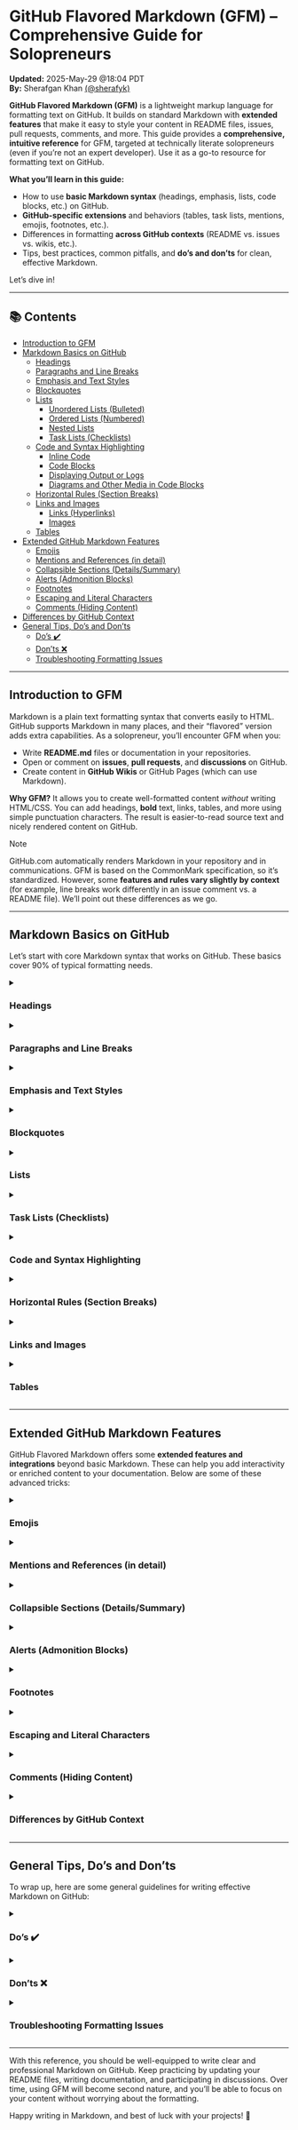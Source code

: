 # GitHub Flavored Markdown (GFM) – Comprehensive Guide for Solopreneurs
**Updated:** 2025-May-29 @18:04 PDT  
**By:** Sherafgan Khan [(@sherafyk)](https://github.com/sherafyk)

**GitHub Flavored Markdown (GFM)** is a lightweight markup language for formatting text on GitHub. It builds on standard Markdown with **extended features** that make it easy to style your content in README files, issues, pull requests, comments, and more. This guide provides a **comprehensive, intuitive reference** for GFM, targeted at technically literate solopreneurs (even if you’re not an expert developer). Use it as a go-to resource for formatting text on GitHub.

**What you’ll learn in this guide:**

* How to use **basic Markdown syntax** (headings, emphasis, lists, code blocks, etc.) on GitHub.
* **GitHub-specific extensions** and behaviors (tables, task lists, mentions, emojis, footnotes, etc.).
* Differences in formatting **across GitHub contexts** (README vs. issues vs. wikis, etc.).
* Tips, best practices, common pitfalls, and **do’s and don’ts** for clean, effective Markdown.

Let’s dive in!

---

## 📚 Contents

* [Introduction to GFM](#introduction-to-gfm)
* [Markdown Basics on GitHub](#markdown-basics-on-github)
  * [Headings](#headings)
  * [Paragraphs and Line Breaks](#paragraphs-and-line-breaks)
  * [Emphasis and Text Styles](#emphasis-and-text-styles)
  * [Blockquotes](#blockquotes)
  * [Lists](#lists)
    * [Unordered Lists (Bulleted)](#unordered-lists-bulleted)
    * [Ordered Lists (Numbered)](#ordered-lists-numbered)
    * [Nested Lists](#nested-lists)
    * [Task Lists (Checklists)](#task-lists-checklists)
  * [Code and Syntax Highlighting](#code-and-syntax-highlighting)
    * [Inline Code](#inline-code)
    * [Code Blocks](#code-blocks)
    * [Displaying Output or Logs](#displaying-output-or-logs)
    * [Diagrams and Other Media in Code Blocks](#diagrams-and-other-media-in-code-blocks)
  * [Horizontal Rules (Section Breaks)](#horizontal-rules-section-breaks)
  * [Links and Images](#links-and-images)
    * [Links (Hyperlinks)](#links-hyperlinks)
    * [Images](#images)
  * [Tables](#tables)
* [Extended GitHub Markdown Features](#extended-github-markdown-features)
  * [Emojis](#emojis)
  * [Mentions and References (in detail)](#mentions-and-references-in-detail)
  * [Collapsible Sections (Details/Summary)](#collapsible-sections-detailssummary)
  * [Alerts (Admonition Blocks)](#alerts-admonition-blocks)
  * [Footnotes](#footnotes)
  * [Escaping and Literal Characters](#escaping-and-literal-characters)
  * [Comments (Hiding Content)](#comments-hiding-content)
* [Differences by GitHub Context](#differences-by-github-context)
* [General Tips, Do’s and Don’ts](#general-tips-dos-and-donts)
  * [Do’s ✔️](#dos-️)
  * [Don’ts ❌](#donts-)
  * [Troubleshooting Formatting Issues](#troubleshooting-formatting-issues)
  
---

## Introduction to GFM

Markdown is a plain text formatting syntax that converts easily to HTML. GitHub supports Markdown in many places, and their “flavored” version adds extra capabilities. As a solopreneur, you’ll encounter GFM when you:

* Write **README.md** files or documentation in your repositories.
* Open or comment on **issues**, **pull requests**, and **discussions** on GitHub.
* Create content in **GitHub Wikis** or GitHub Pages (which can use Markdown).

**Why GFM?** It allows you to create well-formatted content *without* writing HTML/CSS. You can add headings, **bold** text, links, tables, and more using simple punctuation characters. The result is easier-to-read source text and nicely rendered content on GitHub.

> [!NOTE]
> GitHub.com automatically renders Markdown in your repository and in communications. GFM is based on the CommonMark specification, so it’s standardized. However, some **features and rules vary slightly by context** (for example, line breaks work differently in an issue comment vs. a README file). We’ll point out these differences as we go.

---

## Markdown Basics on GitHub

Let’s start with core Markdown syntax that works on GitHub. These basics cover 90% of typical formatting needs.

<details>
 
<summary>
 
### Headings
 
</summary>

Headings help structure your content with different levels (like chapters, sections, sub-sections). In Markdown, you create a heading by prefixing your text with one or more `#` symbols:

* `#` creates a first-level heading (largest)
* `##` for a second-level heading
* ... up to `######` for a sixth-level heading (smallest)

**Example:**

```md
# Project Title
## Introduction
### Features
#### Sub-feature
##### Note
###### Fine Print
```

This would render as a hierarchy of headings. The number of `#` determines the heading’s level and size.

**Best practices:**

* *Include a space after the `#` symbols.* For example, write `# Heading` not `#Heading`. A missing space can prevent the heading from rendering.
* *Don’t skip levels arbitrarily.* It’s technically allowed to jump from `##` to `####`, but for clarity, try to use them in order (like an outline).
* *Avoid using more than one `#` Level-1 heading* in a single page (especially in README files). Typically, the top-level `#` heading is the title, and you use `##` and below for sections.

**Anchors for headings:** GitHub automatically generates **anchor IDs** for each heading in rendered Markdown. This means you can link directly to that section. The anchor is usually the heading text, **lowercased**, with spaces replaced by hyphens and special characters removed. For example, a heading `"## Features & Benefits"` becomes an anchor `#features--benefits` (note the hyphens). We’ll cover linking to these anchors in the **Links** section.

> **Tip:** To find a heading’s anchor on GitHub, hover over the rendered heading and click the link icon that appears. This copies or reveals the URL fragment you can use in links.

</details>

<details>
 
<summary>

### Paragraphs and Line Breaks

</summary>
 
**Paragraphs:** In Markdown, a new paragraph is created by leaving a blank line between lines of text. Simply continue text on the next line (with no blank line) to keep it in the **same paragraph**, or add an empty line to start a **new paragraph**. Paragraph text will wrap automatically in the rendered view.

**Line breaks:** What if you want a new line *without* starting a new paragraph (e.g. for an address or poem)?

* In \**README.md or other *.md files**, GitHub requires an explicit line break. You can achieve this by ending a line with **two or more spaces**, then hitting **Enter**. Alternatively, you can insert an HTML line break tag `<br>` at the end of a line.
* In **issues, pull request descriptions, or discussions**, GitHub will display a line break any time you press **Enter** (you don’t need the two spaces). This “auto line break” feature in comments makes it easier to write lists or steps without fiddling with spaces.

**Example (in a README.md):**

```md
This is line one with two spaces at the end.␣␣  
This will appear on a new line in the same paragraph.
```

The two trailing spaces (`␣␣`) ensure that “This will appear on a new line” starts below the previous text. Without them (or a `<br>` tag), the two lines would join into a single paragraph when rendered.

**Tips and common pitfalls:**

* Many text editors trim trailing whitespace by default. If you’re relying on spaces for a line break, be careful—those spaces might be removed on save. In such cases, using an explicit `<br>` is safer.
* Do not use multiple `<br>` tags for extra blank lines. Instead, add a completely blank line to separate paragraphs (which creates a blank line in output).
* In lists or other contexts, if you need a line break *within* a list item, you can use the same technique (a double space or `<br>` at the end of a line in the list). Ensure the next line is indented properly (see **Lists** below for indentation rules).

</details>

<details>
 
<summary>

### Emphasis and Text Styles

</summary>

You can emphasize text using *italics*, **bold**, or ***both***. GFM also supports other text styles like strikethrough and even subscripts/superscripts via HTML.

* **Italic:** Wrap text in single asterisks `*like this*` or single underscores `_like this_` to italicize. *(Both `*` and `_` work, but be consistent.)*
* **Bold:** Wrap text in double asterisks `**like this**` or double underscores `__like this__` for bold.
* **Bold + Italic:** Triple asterisks `***like this***` (or combinations like `**_text_**`) will bold and italicize the text simultaneously.
* **Strikethrough:** Wrap text in double tildes `~~like this~~` to put a line through it (useful for ~~mistakes~~ updates).
* **Underline:** Markdown doesn’t have a native underline, but GitHub allows certain HTML. You can use the `<ins>` tag: `<ins>underlined text</ins>` will appear <ins>underlined</ins>.
* **Subscript:** Use HTML `<sub>` tags. For example, `H<sub>2</sub>O` renders as H<sub>2</sub>O.
* **Superscript:** Use HTML `<sup>` tags. For example, `X<sup>2</sup>` renders as X<sup>2</sup>.

**Examples:**

```md
_Italic_ and *also italic*  
**Bold** and __bold too__  
***Bold and italic***  
~~Strikethrough~~ text  
This is <ins>underlined</ins> text  
E = mc<sup>2</sup> is the theory of relativity  
Formula for water is H<sub>2</sub>O
```

These will render as: *Italic* and *also italic*, **Bold** and **bold too**, ***Bold and italic***, ~~Strikethrough~~ text, This is <ins>underlined</ins> text, E = mc<sup>2</sup>, and H<sub>2</sub>O respectively.

**Notes and best practices:**

* You can use either `*` or `_` for emphasis, but be mindful: underscores can sometimes be misinterpreted if they touch alphanumeric characters. For example, `this_is_not_italic` will **not** italicize the middle part on GitHub because GFM avoids interpreting underscores as emphasis when inside a word. Using asterisks (`this*is*not*italic`) or adding spaces (`this _is not_ italic`) can avoid confusion.
* **Do not mix too many styles at once.** It can make text harder to read. Use bold for key points or headings, italics for *emphasis* or definitions, and reserve strikethrough for indicating removal or completed tasks.
* If you need **highlighted text** (like a marker pen effect), GFM doesn’t provide a dedicated syntax, but you can emulate it with HTML: `<mark>highlighted text</mark>` may render with a highlight background (if supported). Use sparingly, as this isn’t standard across all Markdown viewers.

</details>

<details>
 
<summary>

### Blockquotes

</summary>

Blockquotes are used to indicate quoted text, epigraphs, or even as simple call-out boxes. On GitHub, a blockquote is created with the `>` symbol at the start of a line:

```md
> This is a quote from a famous person.
> 
> It can stretch multiple lines, and you 
> just keep adding `>` at the start.
```

Rendered, this will appear as an indented block with a vertical gray bar on the left. For example:

> This is a quote from a famous person.
>
> It can stretch multiple lines, and you
> just keep adding `>` at the start.

**Multi-paragraph quotes:** Make sure to include a `>` before every new line or paragraph you want to include in the quote. If you leave a blank line without `>`, the quote will break out of the blockquote.

**Nesting blockquotes:** You can nest quotes (a quote inside a quote) by adding extra `>` levels:

```md
> Outer quote level 1
>> Nested quote level 2
>>> Nested quote level 3
```

Each additional `>` adds another indent level (rendered with multiple gray bars).

**Usage tips:**

* Use blockquotes in issue comments to quote previous text or code. *(Pro tip: In GitHub conversations, you can select text and press `r` to automatically quote it in a reply.)*
* Blockquotes can contain other formatting like **bold** or `code` or even lists. Just put the `>` before each line of the formatted content.
* **Do** put a blank line after a blockquote section unless another blockquote or list immediately follows. This ensures the following text isn’t accidentally included in the quote.
* **Don’t** overuse blockquotes just for indentation or styling. If you want an indented section for design purposes, consider using a `<blockquote>` with a style (if allowed) or a list.

</details>

<details>
 
<summary>

### Lists

</summary>

Lists are a fundamental way to organize information. GFM supports **unordered lists** (bullets), **ordered lists** (numbered), and **task lists** (checklists).

#### Unordered Lists (Bulleted)

Use a dash (`-`), plus (`+`), or asterisk (`*`) followed by a space to create a bullet point. All three symbols work the same; choose one and stick to it for consistency.

```md
- Item one
- Item two
* Item three
+ Item four
```

All the above will render as bullets. (Mixing symbols won’t change the appearance – they’ll all show as bullet points. It’s just a stylistic choice in the source.)

**Example:**

* Item one
* Item two
* Item three
* Item four

*(In the source above, we used `-` for first two and `*` or `+` for others, but they all show as a common list.)*

#### Ordered Lists (Numbered)

Numbered lists are created by starting lines with a number followed by a period and a space. For example:

```md
1. First item
2. Second item
3. Third item
```

Rendered, you’ll see a numbered list:

1. First item
2. Second item
3. Third item

**Important:** You can actually use any numbers and Markdown will automatically order them. For example, you could write `1. First`, `1. Second`, `1. Third` – GitHub will still render them as 1, 2, 3. The *first* number you use typically determines the start count and the rest are ignored for numbering. This means:

* If you want to start a list at a number other than 1 (say 5), you can: start the first item with `5.` and the rendered list will begin at 5. Subsequent items can still be numbered `1.` or sequentially; the output will continue from 5. (This is an advanced use; often not needed unless your list continues numbering from a previous list or you have a specific ordering).
* A common practice is to just use `1.` for all items in your source. This makes maintenance easier (you don’t have to renumber every item if you insert one in the middle), and the output will still be properly numbered **1, 2, 3,…**.

**Example using one for all items:**

```md
1. First step
1. Second step
1. Third step
```

Renders as:

1. First step
2. Second step
3. Third step

*(The source used “1.” each time, but the output is incremented.)*

#### Nested Lists

You can create nested sub-lists by indenting items under other list items. Nested lists are useful for outlines or multi-level tasks.

**How to nest:** Indent the line of the sub-item by **four spaces** (or one tab, which GitHub treats as 4 spaces) *relative to the start of the parent item’s text*. For example:

```md
1. First item
    - First sub-item under first item
        * Sub-sub-item under first sub-item
2. Second item
```

In the above, the dash for the sub-item is indented 4 spaces from the “1.” of the parent. The `*` for the sub-sub-item is indented 8 spaces (4 more) to nest under the sub-item.

**Rendered result:**

1. First item

   * First sub-item under first item

     * Sub-sub-item under first sub-item
2. Second item

**Guidelines for nesting:**

* Ensure there’s a **blank line before the start of a list**, especially if it follows a paragraph or other block. Missing a blank line can cause the list to not render properly or to continue the previous paragraph.
* For each nesting level, indent by at least 4 spaces. You can use more for alignment, but no fewer. GitHub’s web editor and many text editors allow you to highlight lines and press `Tab` to indent or `Shift+Tab` to outdent, which inserts the right amount of spaces.
* If a parent list is numbered with multiple digits (e.g., “100. Item”), you might need to indent sub-items more than 4 spaces. Essentially, the sub-item bullet should align under the first character of the parent item’s text (not under the number). For example, with “100. Item”, there are 5 characters before the text (“100.␣”), so you’d indent sub-items 5 spaces to nest properly.
* You can nest mixed types (an ordered list under a bullet or vice versa). The syntax is flexible as long as indentation is correct.

**Common pitfalls:**

* Using tabs vs spaces inconsistently for indentation can cause rendering issues. Prefer spaces for predictability (most editors insert spaces when you press Tab in Markdown).
* Forgetting a space after the bullet or number. Always put a space after `-`, `*`, `+`, or after the dot in `1.`.
* If your list items aren’t rendering as lists, check for stray characters or formatting. For example, `-item` (no space) won’t form a list; it will just show “-item” in text.

</details>

<details>
 
<summary>

### Task Lists (Checklists)

</summary>

Task lists are a special feature of GFM to create checkboxes. They are extremely useful for tracking to-dos in issues or project boards, and for README checklists.

**Syntax:** Begin a list item with `[ ]` for an unchecked box or `[x]` (lowercase 'x') for a checked box. You must include a space after the closing bracket, and the item must be part of a list (bullet or numbered).

```md
- [ ] Write the introduction
- [x] Proofread the document
```

This renders as:

* [ ] Write the introduction
* [x] Proofread the document

On GitHub, an unchecked box appears empty and a checked box is filled with a checkmark.

**Interactive behavior:** In **issues, pull requests, and discussions**, these checkboxes are clickable. You (and others with access) can tick them off to mark tasks as done. When you click a box, GitHub will update the Markdown behind the scenes by inserting or removing the `x`. This is great for project tracking. For example, if you list tasks in an issue, GitHub will show progress (like “3/5 tasks complete”) in some views. In **README files or other non-interactive markdown**, the checkboxes will render, but clicking them won’t change the file (they are static).

**Tips:**

* Always include a space between the brackets and the task description. `- [ ]Task` (no space) will not render correctly; it must be `- [ ] Task`.
* You can mix task items with regular list items, but be careful with formatting. For example, a bullet list can contain some items that are tasks and others that aren’t.
* Task lists can be nested, too. Indent the `- [ ]` item under another list item to create a sub-task list.
* If your task list isn’t rendering, ensure there’s an empty line before the list and that you have the correct bracket format. A common mistake is forgetting the space after the brackets or not using a hyphen/number to denote the list item.

**Do’s and Don’ts:**

* **Do** use task lists in issue descriptions to break down work. It’s satisfying and clear to check items off as you complete them.
* **Don’t** rely on task lists for sensitive state tracking if the repository is public—anyone with edit rights on the issue could check/uncheck items. It’s mainly for collaborative convenience, not security.

</details>

<details>
 
<summary>
 
### Code and Syntax Highlighting

</summary>

Displaying code or command-line output in Markdown requires special formatting so it’s shown as text, not executed or formatted as prose. GFM provides inline code formatting and multi-line code blocks, with optional syntax highlighting.

#### Inline Code

For short snippets of code or commands within a sentence, wrap them in **single backticks** (`` ` ``). For example:

```md
Please run the `npm install` command before starting the server.
```

This will render as: Please run the `npm install` command before starting the server.

Inline code will appear in a monospaced font with a slightly shaded background, making it stand out from normal text. Use this for filenames, `variableNames`, or short code within paragraphs.

#### Code Blocks

For longer code (multiple lines or blocks of code), use **fenced code blocks**. A fenced code block starts with three backticks on a line by itself and ends with three backticks on a line by itself:

<pre><code>``` 
Your code goes here 
```</code></pre>

*(Note: In this guide we show the backticks fence in a `<pre><code>` block to avoid confusion.)*

Anything between the \`\`\` lines will be rendered verbatim in a code block, preserving whitespace and line breaks, in a monospaced font. Markdown formatting is not processed inside code blocks, so it’s great for examples.

**Example:**

<pre><code>```
function hello(name) {
  console.log("Hello, " + name + "!");
}
hello("GitHub");
```</code></pre>

Rendered, that will show a code block:

```javascript
function hello(name) {
  console.log("Hello, " + name + "!");
}
hello("GitHub");
```

*(In the example above, we also added “\`\`\`javascript” to demonstrate syntax highlighting, which we’ll explain next.)*

**Syntax highlighting:** You can specify a language for the code block by adding the language name right after the opening triple backticks. For example, use <code>`python</code> for Python code, <code>`json</code> for JSON, <code>\`\`\`bash</code> for shell scripts, etc. GitHub’s highlighter will detect the language and colorize the code accordingly. Using the language identifier is optional, but it greatly improves readability for code.

* **Supported languages:** GitHub supports hundreds of languages for highlighting. It uses the open source **Linguist** library, and you can check [GitHub’s languages YAML](https://github.com/github/linguist/blob/master/lib/linguist/languages.yml) for the list of keys (for example, use “js” or “javascript” for JavaScript, “rb” or “ruby” for Ruby, etc.). Common file extensions often work as identifiers.
* If you don’t specify a language, the code block will still render, just without colors. That’s fine for generic text or when you want to avoid any highlighting.
* **Tip:** Use lower-case language names (e.g., `html`, not `HTML`) for compatibility with Jekyll or other processors.

**Preserving special characters:** In code blocks and inline code, you don’t need to escape Markdown symbols (like `*` or `_`). They will be displayed literally. This makes it easy to show Markdown examples or other code without it formatting. If you need to show actual backticks inside a code block, you can use a trick: enclose the code block in a higher number of backticks. For example, to show a triple backtick inside, you can start your fence with four backticks \`\`\`\` and end with four.

**Indented code blocks:** As an alternative to triple backticks, Markdown also allows indenting lines by 4 spaces to create a code block. However, this method is less convenient and can get messy with nested lists. We recommend the fenced \`\`\` style for clarity.

#### Displaying Output or Logs

If you want to show command output or log text, you can use the same code block approach. There’s no separate syntax for “quote code output”; just treat it as a code block (possibly with no specific language).

For example:

<pre><code>``` 
$ git status 
On branch main 
nothing to commit, working tree clean 
```</code></pre>

This will render as a block of console text. Optionally, you might specify `text` or `console` as the language for generic monospaced styling.

#### Diagrams and Other Media in Code Blocks

GitHub now supports embedding certain **diagrams** and rich content by using code block fences with specific “languages”:

* **Mermaid diagrams:** If you label a code block with `mermaid`, GitHub will render the contents as a diagram (flowchart, sequence diagram, etc.) using the [Mermaid](https://mermaid-js.github.io/) library. For example:

  <pre><code>```mermaid
  flowchart TD
      A[Start] --> B{Is it working?};
      B -- Yes --> C[Finish];
      B -- No --> D[Try again];
  ```</code></pre>

  In a Markdown file or issue, the above would display a flowchart diagram rather than raw text. This is incredibly useful for visualizing processes or architectures without leaving Markdown.

* **GeoJSON/TopoJSON maps:** Fencing with `geojson` or `topojson` will render an interactive map if the data is valid geographic data.

* **STL 3D models:** Fencing with `stl` (ASCII STL) will show a 3D model viewer of that object (common for 3D printing models).

For most solopreneurs, **Mermaid diagrams** are a standout feature – you can create flowcharts and diagrams in markdown without any external tool. For other specialized formats, just know that GitHub might render those too.

**Note:** The code block content for diagrams must be properly formatted in the diagram’s syntax. If there’s an error, GitHub will usually just show the code block text or an error message.

**Common pitfalls for code blocks:**

* Forgetting to close the code fence. If you start with `and the code block never ends, the rest of your markdown will likely be broken. Always ensure you have a matching closing`.
* Using tabs or mixing spaces inside a code block is fine (the content will show exactly as is), but remember that leading/trailing spaces are preserved, which could be important for languages like Python or YAML in examples.
* Not allowing a blank line before a code fence can sometimes merge it with previous paragraph in certain cases. It’s generally safe to have a blank line before and after a fenced code block in your markdown source.
* If you see unexpected formatting around a code block, check that you didn’t accidentally indent the `fences or have some stray character. The backticks for fences must start at the beginning of a line (no spaces before`).

</details>

<details>
 
<summary>
 
### Horizontal Rules (Section Breaks)

</summary>

A horizontal rule is a simple line break across the page, useful for separating sections or thematic breaks. In Markdown, you can create one by placing **three or more** hyphens, asterisks, or underscores on a line by themselves:

* `---`
* `***`
* `___`

All three will produce a similar horizontal line. For example, the line you see above “Horizontal Rules” in this guide is generated by three dashes.

**Example:**

```md
First part of section.

---

Next section starts after the horizontal line.
```

This will insert a horizontal line between the two paragraphs.

**Tips:**

* You can use more than three if you like (`----` works too), but at least three are required.
* Make sure the line of dashes or asterisks **does not have other content on it**. If you have `---` within a sentence (like using it as punctuation), it won’t turn into a rule. To be safe, put a blank line before and after the `---` line.
* If you start a line with a dash or asterisk and it isn’t creating a line but a list instead, it might be because there’s text after it or because you used only one or two. Ensure it’s three or more and no other text. Also, if you indent it, it might become a list item’s separator rather than a full-width rule, so put it fully left-aligned.

Horizontal lines are great for readability in longer documents (like release notes or long issue templates) to chunk sections.

</details>

<details>
 
<summary>

### Links and Images

</summary>
 
Links and images in Markdown use a similar syntax, with one key difference: links produce clickable text, while images produce the actual image embedded.

#### Links (Hyperlinks)

There are a few ways to create links:

* **Inline link:** `[link text](URL)`. For example: `[GitHub](https://github.com)` will render as [GitHub](https://github.com).

* **With a title (hover text):** You can add a title after the URL, in quotes. E.g.: `[GitHub](https://github.com "Visit GitHub")`. The title appears as a tooltip on hover.

* **Reference-style links:** This is useful if you have the same URL used multiple times or want to keep your text clean. You write `[link text][label]` in the paragraph, and somewhere else (often bottom of the document) define `[label]: URL "Optional Title"`. For example:

  ```md
  Please visit our [website][home] for more info and our [support page][home] for help.

  [home]: https://example.com "Our homepage"
  ```

  In the text above, both `[website]` and `[support page]` use the same reference `[home]` which is defined once with the URL.

* **Auto-links:** If you just paste a full URL in your text, GitHub will automatically turn it into a clickable link. For example, typing `https://www.github.com` in an issue or README will appear as [https://www.github.com](https://www.github.com) (it may even show as just “github.com” clickable text). You can also put URLs or email addresses in angle brackets like `<https://www.github.com>` or `<user@example.com>`; this ensures they’re recognized as links in most Markdown processors.

**Examples:**

```md
Check out [GitHub Docs](https://docs.github.com "GitHub Documentation").  
Our website is https://example.com for more info.  
Contact us at <support@example.com>.
```

* The first line renders as: Check out [GitHub Docs](https://docs.github.com "GitHub Documentation"). (hovering shows the title).
* The second line: “Our website is [https://example.com](https://example.com) for more info.” where the URL is clickable.
* The third: “Contact us at [support@example.com](mailto:support@example.com).” with the email linked to open a mail client.

**Relative links (in repositories):** If you want to link to another file in your repo, you can use a relative path instead of a full URL. For instance, to link to a file in a docs folder: `[See the guidelines](docs/CONTRIBUTING.md)`. GitHub will convert that into a proper link to the file in your repository. If that file exists, it will route correctly in the web UI. Relative links are great because they automatically work across branches (GitHub adjusts the link to stay on the same branch the viewer is on). Use `../` to go up directories, etc. If you start a link with `/`, it is relative to the repository root.

*Make sure the spelling and path are correct; otherwise, you’ll get a broken link.*  Also, keep the link text on one line – a line break inside the `[text](url)` can break the link.

**Section links (anchors within the page):** As mentioned in **Headings**, each heading has an ID. You can link to a section on the *same page* by using a hash (`#`) and the heading’s ID. For example, to link to a section titled “Features and Benefits”, use something like `[Features](#features-and-benefits)`. This will scroll (or jump) to that heading in the rendered page.

If you want to link to a section in another page, combine the relative or full path with the anchor: `[To Do](docs/PLAN.md#next-steps)` would go to the “Next Steps” section in the PLAN.md file.

**How are heading IDs generated?** GitHub’s rules for transforming a heading into an ID (fragment) are:

* Letters are **lowercased**.
* Spaces and punctuation are mostly **removed or replaced with hyphens** (`-`). (Only alphanumeric characters and hyphens remain in the anchor.)
* If there are multiple headings with the same text, GitHub will add “-1”, “-2”, etc. to make the anchors unique.
* Formatting inside headings is ignored when generating the anchor. E.g., a heading "# **Hello** World!" has anchor `#hello-world`.

Always test your anchor links. On GitHub’s rendered view, clicking an in-page link should jump you to the target. If it doesn’t, you may have mis-typed the anchor. You can copy exact anchor names by hovering over actual headings as mentioned earlier.

**Mentions and issue/PR references (special links):** In **issue or comment contexts**, GitHub will automatically link certain patterns:

* `@username` will link to that GitHub user’s profile (and usually notify them, if applicable).
* `#123` will link to issue or pull request number 123 in the **same repository**.
* `Username/Repo#123` will link to an issue/PR in another repository.
* `GH-123` is an alternative for `#123` (mostly historical, but it works the same).
* Commit hashes (e.g., `a1b2c3d` or the full 40-char SHA) will link to that commit and show a shortened SHA.
* These are called *autolinked references*. They only work in **repositories’ conversations and descriptions** (issues, PRs, commit messages, etc.). In Markdown files (like a README), **@ mentions and issue # references do not auto-link**. This is by design, since READMEs are more static content. So, in a README, if you want to mention a user or issue, you should manually link it (e.g., `[**@octocat**](https://github.com/octocat)` for a user, or use the full issue URL).

**Label and milestone links:** As an aside, linking to certain GitHub URLs can produce special outputs. For instance, if you include a link to a label (e.g., the URL ends in `/labels/bug`), GitHub might render it as a styled label chip. This only works for links to the same repository’s label. It’s a neat trick but not widely used in documentation.

#### Images

Images in Markdown use a syntax similar to links, but with an exclamation mark `!` at the start:

```md
![alt text](image-url.png "Optional title")
```

* **Alt text** (between the `[]`): This should be a description of the image for accessibility (screen readers) or if the image fails to load.
* **Image URL or path** (in `()`): This can be an absolute URL (starting with http/https) or a relative path to an image in your repository.
* **Title** (optional, in quotes): A tooltip text when you hover over the image.

**Example:**

```md
![Our team logo](assets/logo.png "Company Logo")
```

If `assets/logo.png` is in your repo, this will embed the image in the rendered page with “Company Logo” as a hover text.

On GitHub, images will be displayed at their native size or constrained by CSS to fit the layout. Some notes:

* **Relative paths:** Like with links, using relative paths for images is very handy. `![Screenshot](screens/example.png)` will load the image from your repository. If viewers switch branch, GitHub will automatically look for that image in the same branch. If the image is in a private repo, it will only display for users with access.
* **Uploading images:** In issues and comments, you can paste images from your clipboard or drag-and-drop. GitHub will upload it and insert a link like `![](https://user-images.githubusercontent.com/...)`. This is a convenience feature; behind the scenes it uses an image hosting service for GitHub. You can use those links in your Markdown files as well, but keep in mind they are static copies. If you update an image in your repo, you’d need to update the link. So for project docs, prefer adding the image file to the repo and using a relative path.
* **Supported formats:** GitHub supports common image formats: PNG, JPEG, GIF, and SVG. GIFs will play if animated. SVGs are supported (and will be sanitized for security). **Warning:** If you use an external SVG, GitHub may proxy it or sanitize it heavily for security. Usually adding SVGs to the repo and linking them works.
* **Resizing images:** Standard Markdown has no syntax for resizing images (like setting width). GitHub will display the image as-is (or scaled via CSS if it’s too wide for the content area). If you need to control the display size, you must use HTML. For example: `<img src="assets/logo.png" alt="Logo" width="200" />` will display the image at 200px width. This HTML is allowed in GFM.
* **Centering images:** By default, images (like other content) are left-aligned. If you want to center an image, you can use an HTML approach. A simple way is wrapping the image in a `<div align="center">` ... `</div>` or using a `<p align="center">` around it. E.g.:

  ```html
  <p align="center">
    <img src="assets/logo.png" alt="Logo" width="200" />
  </p>
  ```

  GitHub will honor the `align="center"` attribute on a paragraph or div, even though it’s technically deprecated HTML. This is a common trick for READMEs. Alternatively, you could use CSS in a GitHub Pages site, but for content on GitHub.com, the align attribute works since full CSS injection is not allowed.
* **Image links:** If you want an image to be clickable (hyperlinked), you can combine link and image syntax. Simply put the image markdown inside a link: `[![alt](image.png)](https://destination.url)`. This makes the image itself a link.

**Common pitfalls with images:**

* Ensure the path or URL is correct. If the image doesn’t show up, try opening the link in a browser to verify it.
* If your image is very large, consider resizing it or using a lower resolution for the README to improve load times. You can link to the high-res version separately if needed.
* For diagrams or flowcharts, consider using Mermaid (as above) instead of embedding a static image. It keeps your content all in Markdown and text.
* Remember alt text! It’s not just for accessibility (though that’s very important); the alt text will show if the image can’t load, giving context.

</details>

<details>
 
<summary>

### Tables

</summary>

Tables allow you to present data in rows and columns. GitHub Flavored Markdown supports table syntax, which is an extension to basic Markdown.

**Basic table syntax:** Use pipes `|` to separate columns, and use a line of dashes `---` to separate the header row from the body.

```md
| Item       | Price  | In stock |
| ---------- | ------ | -------- |
| Coffee     | $2.50  | Yes      |
| Tea        | $1.75  | No       |
| Pastries   | $5.00  | 3 left   |
```

This will render a table:

| Item     | Price  | In stock |
| -------- | ------ | -------- |
| Coffee   | \$2.50 | Yes      |
| Tea      | \$1.75 | No       |
| Pastries | \$5.00 | 3 left   |

Let’s break down the syntax:

* The first row (before the separator) is the **header row**. It’s typically bold in the output.
* The separator line must have at least three `-` dashes for each column, and the columns are separated by pipes. It’s okay to have more dashes than the column text width.
* The subsequent rows are the table **body**.

**Alignment:** By default, text in table columns is left-aligned. You can control alignment by adding colons `:` in the separator line:

* `:---` means left-align (colon on the left).
* `---:` means right-align (colon on the right).
* `:---:` means center-align (colon on both sides).

Example with alignment:

```md
| Item       | Price   | In stock |
| :--------- | ------: | :------: |
| Coffee     | $2.50   | Yes      |
| Tea        | $1.75   | No       |
| Pastries   | $5.00   | 3 left   |
```

This makes the “Item” column left, “Price” column right (notice the prices line up on the right), and “In stock” centered:

| Item     |  Price | In stock |
| :------- | -----: | :------: |
| Coffee   | \$2.50 |    Yes   |
| Tea      | \$1.75 |    No    |
| Pastries | \$5.00 |  3 left  |

**Tips for tables:**

* It’s a good practice to put a pipe at the beginning and end of each line for clarity, but GFM does not require the leading or trailing `|`. We used them in the examples for neatness.
* All rows must have the same number of `|` columns (including the header and separator). You can leave cells blank, but the pipes have to line up.
* You can use backticks to put code or inline monospaced text in a table cell.
* Tables **do not** support formatting like line breaks within a cell (at least not with pure Markdown). If you need a multiline cell or fancy formatting inside a table, you might have to use raw HTML for the table, or get creative (like using `<br>` inside the cell).
* You can format text in tables (e.g., **bold** or *italic* or links) and it will render, as long as the formatting characters are inside the cell content.
* Be careful with the `|` character itself inside a table cell – it will be interpreted as a column separator. To put a literal pipe in a cell, you can escape it as `\|`.

**Common pitfalls:**

* If a table isn’t rendering and you just see a jumbled mess, check that you have an empty line before the table (tables need to start on a new line, not immediately after text).
* Also ensure that the separator line of dashes has the correct number of columns matching the header. Missing or extra `|` is the usual suspect.
* If text is very long in a column, the table will scroll horizontally on GitHub’s view (tables don’t automatically word-wrap). For very wide content, consider splitting into multiple lines manually with `<br>` or redesigning the table structure.

Despite these limitations, tables are extremely useful for structured information like comparison charts, pricing tables, etc., right inside your README or issue.

</details>



---

## Extended GitHub Markdown Features

GitHub Flavored Markdown offers some **extended features and integrations** beyond basic Markdown. These can help you add interactivity or enriched content to your documentation. Below are some of these advanced tricks:

<details>
 
<summary>

### Emojis

</summary>
 
GitHub supports a vast array of emojis via shortcodes. You might have seen people writing things like `:smile:` or `:rocket:` in issues – those get converted to actual emoji characters or images.

For example:

* `:tada:` becomes 🎉
* `:bug:` becomes 🐛
* `:thumbsup:` becomes 👍 (there’s also a shorthand `:+1:` for 👍 and `:-1:` for 👎).

**Usage:** Just type a colon `:`, then the emoji name, then another colon. As you type on GitHub (in an issue or comment), an autocompletion menu might pop up with suggestions. In a Markdown file (like README), you won’t get autocompletion, but you can refer to an emoji cheat sheet.

GitHub’s own emoji list is extensive (it includes common smileys, objects, flags, and even specific ones like `:octocat:` for the GitHub logo). You can find a list here: [https://github.com/ikatyang/emoji-cheat-sheet](https://github.com/ikatyang/emoji-cheat-sheet) (or many cheat sheets online).

**Examples:**

```md
Great job on this project :smile:! Let's celebrate :tada:.
Need help? Ask for it, don't be shy :raising_hand:.
```

Renders as:
Great job on this project \:smile:! Let’s celebrate \:tada:.
Need help? Ask for it, don’t be shy \:raising\_hand:.

*(The emojis should appear inline if viewed on GitHub – in this text you see the codes literally because we’re in a code block or not rendering here.)*

You can also just use actual Unicode emoji characters (e.g., copy-paste from an emoji picker). Those will display fine too. The advantage of colon shortcodes is that they’re easier to remember/type and are consistent across platforms.

**Notes:**

* Emoji shortcodes are case-insensitive (`:Smile:` works same as `:smile:`).
* Not every single Unicode emoji has a shortcode, but most common ones do.
* If you accidentally type something like `:smile` (missing the ending colon) or a code that doesn’t exist, it will just remain as text. Double-check your spelling if an emoji isn’t showing.
* Emoji in headings: You can include emoji in heading text too (via shortcode or character), and it will show in the rendered heading. For example, `## Welcome :wave:` would put a wave emoji in the heading.

</details>

<details>
 
<summary>
 
### Mentions and References (in detail)

</summary>

We touched on this under links, but here’s a bit more context for **GitHub-specific mentions and references**:

* **@ Mentions:** In issues, PRs, commits, or discussions, typing `@` and a username will notify that user (if they have access or the conversation is public) and create a link to their profile. This is great for drawing someone’s attention. Remember, it doesn’t work in README or static markdown files – there, it will just show as text. So use it in interactive contexts.
* **Issue/PR References:** Typing `#` followed by an issue or PR number will auto-link to that issue/PR within the same repo. If it’s in another repo, use the complete form `owner/repo#number`. These references will also create a “backlink” in the referenced issue showing that it was mentioned (unless you put it in a code block or otherwise escape it). If you want to mention an issue without creating a backlink, a trick is to put a space after the `#` or wrap it in backticks.
* **Commit References:** If you include a commit’s hash (at least 7 characters, the standard short SHA) in a comment or PR description, it will become a link to that commit. It will display as the short SHA. For example, saying “fixed in a1b2c3d” will show as “fixed in a1b2c3d” (blue link). Like issues, cross-repo commit links can be done by full repo name like `owner/repo@SHA` (or `owner/repo@branch` for a branch link).
* **References in commit messages:** If you write “Fixes #123” in a commit message and push it, GitHub will link that and even close issue #123 when the commit lands on the default branch (this is a special integration, beyond just formatting).

These shortcuts save time and keep discussions interconnected. They are part of GFM’s “autolinked references” but be mindful of context (works only in places where GitHub knows the repository context, not in general markdown files).

</details>

<details>
 
<summary>

### Collapsible Sections (Details/Summary)

</summary>

Sometimes your document might have large sections that are optional or details that not everyone needs to see by default. GitHub allows the use of the HTML `<details>` and `<summary>` elements to create a collapsible section (like a dropdown or accordion effect).

**Example:**

```md
<details>
<summary>Click here for more details</summary>

Here is the detailed content that is hidden by default. 
It can contain **Markdown** formatting, code, or even other blocks.

- Point A
- Point B

</details>
```

Rendered on GitHub, this will show a small disclosure triangle and the “Click here for more details” text. When clicked, it expands to reveal the content inside the `<details>`.

**Important notes for using details/summary:**

* The `<summary>` tag’s text is what is always visible (the clickable label). Put a short, informative title there.
* All content that should be collapsible goes after the `</summary>` and before `</details>`. You can include multiple paragraphs, lists, code blocks, etc., inside.
* Make sure to close the `</details>` tag properly. If you forget the closing tag, you might break the rest of your Markdown layout.
* You can nest a `<details>` inside another, but be cautious — too many nested collapsibles can be confusing.
* This feature is natively supported in most browsers, and GitHub does allow it. It’s great for things like “See example code” or “View output” without cluttering the main view.

This is technically HTML, but it’s a very useful extension that many people use in GitHub README files to keep them concise.

</details>

<details>
 
<summary>

### Alerts (Admonition Blocks)

</summary>
 
GitHub has a special markdown extension for “alerts” or “admonitions” – colored callout boxes for highlighting information like notes, tips, warnings, etc. This is similar to what you might have seen in docs or static site generators.

The syntax uses a blockquote that starts with a specific marker:

```md
> [!NOTE]
> **Note:** Here is some additional information for readers.
```

The above produces a specially styled note box. GitHub supports these types (the marker in brackets sets the type):

* `> [!NOTE]` – Renders a **Note** box (often blue or gray info icon).
* `> [!TIP]` – Renders a **Tip** box (green lightbulb icon perhaps).
* `> [!IMPORTANT]` – Renders an **Important** box (yellow or blue star/icon).
* `> [!WARNING]` – Renders a **Warning** box (orange warning icon).
* `> [!CAUTION]` – Renders a **Caution** box (red stop or warning icon).

Immediately after this marker line, on the next line you continue the quote with your content for the alert. Typically you’ll make the first line of content a **bold title** like "**Note:**" or "**Tip:**" (or you can rely on the icon and styling). Subsequent lines that are part of the alert should all start with `> ` as well, until you end the block.

**Example of a full alert block:**

```md
> [!WARNING]
> **Warning:** Ensure you backup your data before proceeding. 
> This action is irreversible.
```

Rendered on GitHub, it will appear as a distinct colored box with an icon and the content. See below:

> [!NOTE]
> This is a note.

> [!TIP]
> This is a tip.

> [!IMPORTANT]
> This is important information.

> [!WARNING]
> This is a warning.

> [!CAUTION]
> This is a caution.

Each alert type has a different icon and color to convey its purpose.

**Guidelines for alerts:**

* Use them sparingly to emphasize *critical* information. Overusing colored callouts can overwhelm or reduce their impact. The GitHub Docs team recommends no more than one or two alerts per article.
* Don’t stack alerts back-to-back (one immediately after another) – it can look bad and might merge strangely. Always have normal content between them.
* You cannot nest alerts (and you shouldn’t try to put one inside a blockquote or list). They need to stand on their own.
* These alerts are relatively new in GFM. If you export your Markdown to another system, those systems might not recognize this syntax, as it’s not part of core Markdown. In such cases, the `[!NOTE]` text might just appear as plain text.
* Ensure the marker like `[!NOTE]` is at the start of a line, following a `> `. If you indent an alert or put it inside a list, it might not render as an alert box.

Using alert boxes can make your README or documentation friendlier by drawing attention to important tips, but use them thoughtfully.

</details>

<details>
 
<summary>
 
### Footnotes

</summary>
 
Footnotes allow you to add references or asides without cluttering the main text. They appear as superscript numbers in the text, which link to the full note at the bottom of the page. GFM now supports footnotes in all Markdown files (except in GitHub Wikis).

**Syntax:**

1. Choose an identifier for your footnote (usually a number or word) and insert it in the text in square brackets with a leading `^`. For example: `[^1]` or `[^note]` in your paragraph.
2. Add the footnote’s full text elsewhere in the document (commonly at the bottom) by starting a line with the same identifier in square brackets, a colon, and a space. Like: `[^1]: This is the footnote text.`

**Example:**

```md
Markdown is a lightweight markup language[^1] that you can use to format text.

[^1]: It was created by John Gruber and Aaron Swartz in 2004.
```

In the text, `[^1]` will appear as a little superscript “1”. Clicking it (on GitHub’s rendered view) jumps to the footnote at the bottom, which is numbered and shown as “1. It was created by John Gruber...”. There will also be a little backlink arrow from the footnote back to where it was referenced.

**Multiple footnotes:** You can have as many as you need. Use different labels (numbers or words) for each. If you reuse the same footnote reference label in multiple places, each reference will point to the same footnote definition.

**Multi-line footnotes:** If a footnote is long, you can write it on multiple lines. To continue a footnote definition onto another line, indent the subsequent lines by 4 spaces (or 2 spaces, as GitHub’s example shows):

```md
[^2]: This is a footnote that has  
    multiple lines. Note that we’ve indented
    the second line.
```

The rendered footnote will combine those lines into one continuous note. (The two spaces at the end of the first line above ensure a line break in the note; footnotes themselves need a similar handling for line breaks.)

**Best practices:**

* Place your footnote definitions at the end of the document or section. While the syntax allows you to put them anywhere, keeping them at the bottom (or all together) is conventional and easier to manage.
* Footnotes are for additional info or citations. If it’s critical info, consider putting it in the main text or an alert instead – not everyone will click footnotes.
* Remember, **footnotes are not supported in GitHub Wikis**. They will just appear as literal `[^1]` text there. In regular repo Markdown and issues, they work fine.
* Don’t use overly long footnotes or too many; they can clutter the bottom of your README. If you have a lot of references (like academic style), you might be writing something that’s better served by a documentation site or wiki.

</details>

<details>
 
<summary>
 
### Escaping and Literal Characters

</summary>

Sometimes you want to write Markdown syntax characters literally, without them turning into formatting. For instance, you might want to show an asterisk `*` or a backtick `` ` `` in your content.

**Escape with backslash:** In GFM (and most Markdown), you can put a backslash `\` before a formatting character to **escape** it. This tells the renderer to treat it as plain text.

Characters you might need to escape include:

```
\  `  *  _  { }  [ ]  ( )  #  +  -  .  !  |  >  ~  (and maybe others in certain contexts)
```

For example:

* To show a literal asterisk, write `\*`.
* To show backticks, you might do `` \` `` or wrap them in a code span.
* If you want to write something like “**Not Bold**” with the asterisks visible, you’d write `\*\*Not Bold\*\*` which renders as **Not Bold** (with stars).

**Example escapes:**

```md
Let\'s rename \*our-new-project\* to \*our-old-project\*.
```

This renders as: Let’s rename *our-new-project* to *our-old-project*. (Without the backslashes, that text would try to italicize “our-new-project”.)

**Where escaping doesn’t work:** One quirk – GitHub **issue titles** and **PR titles** do not process Markdown, so you can’t format them anyway. Thus, you don’t need to escape characters there for Markdown’s sake (they won’t render as formatting regardless). But in normal Markdown content, use `\` to escape as needed.

If you find that some text is unexpectedly bold or a link, check for unintentional Markdown triggers:

* URLs with underscores can accidentally italicize part of them if not careful. Wrapping the URL in `< >` or placing it in a code span avoids that.
* Starting a line with `-` or `1.` can trigger lists. If you want a literal “1. Something” at start of line, you might prefix it with a hidden character or escape the dot. Alternatively, put a backslash: `1\. Something` to prevent list formatting.
* The `<details>` and other HTML tags we introduced should be treated as raw HTML. If you want to show an example of `<details>` in your document, you may need to escape the `<` as `&lt;` in that context, or wrap the snippet in a code block.

In general, if something is getting formatted and you don’t want it to, try escaping or using a code span to isolate it.
</details>

<details>
 
<summary>

### Comments (Hiding Content)

</summary>
 
You can include comments in your Markdown that will **not** appear in the rendered output. This is handy for leaving notes to yourself or collaborators within the raw text.

GitHub respects HTML comments: anything between `<!--` and `-->` will be hidden.

**Example:**

```md
<!-- This section needs review. -->
The quick brown fox jumps over the lazy dog.
```

When rendered, only “The quick brown fox jumps over the lazy dog.” will appear. The comment is completely removed.

Use cases:

* Adding a “TODO” note in a README draft that you don't want visible.
* Storing some reference info or alternative text that might be used later.
* Commenting out a section you want to temporarily disable from rendering (though for large blocks, it might be easier to just remove it or use a separate draft).

Just be careful: **comments are still visible in the raw Markdown** (e.g., if someone views the source on GitHub or edits the file). They are not secure or hidden from someone determined – it’s just hidden in the normal reading view.

</details>

<details>
 
<summary>

### Differences by GitHub Context

</summary>
 
By now, we’ve highlighted a few differences in how Markdown behaves depending on where it’s used. Here’s a quick summary:

* **Repository Markdown files (.md):** Like README, CONTRIBUTING, etc. They support all the GFM features (tables, task lists, footnotes, etc.). However, they require the strict syntax for line breaks (two spaces or `<br>`). Also, things like @mentions and issue references will not auto-link in these files, because the file is rendered in a standalone context (not part of a specific issue thread). Relative links in these files are context-aware (branch-specific).
* **Issues, PR descriptions, and comments:** These also support most GFM features (tables, lists, headings, etc.). They automatically convert single line breaks to `<br>` for convenience, so you can write like you would an email. They also allow @mentions, issue references (#), and other autolinks, which is great for cross-referencing. One thing: the **title** of issues/PRs does not process Markdown beyond linking issue numbers or references. So you can’t have a bold text or list in an issue title.
* **GitHub Wikis:** Wikis use GFM as well, but historically they had some differences. Notably, as per GitHub docs, footnotes are **not supported** in wikis, and possibly some newer extensions like alerts may not work in wikis if the wiki system hasn’t been updated. Wikis also allow some additional syntax like \[\[WikiLink]] for linking pages. If you use a wiki, check its specific help. But basic formatting is the same.
* **GitHub Pages (Jekyll):** If you turn your Markdown into a GitHub Pages site, it’s processed by Jekyll (by default) which might use a slightly different Markdown engine (often Kramdown or the like). GitHub Pages by default *enables* GFM features nowadays, but certain things like the alert boxes `[!NOTE]` might not show up on a Jekyll site unless you use a plugin or a different engine that supports it. So, if you plan to reuse your GitHub Markdown content on a static site generator, double-check compatibility or enable the needed extensions.
* **GitHub Actions logs:** If you output Markdown in an Actions log (for example, from a script), note that the logs are in plain text and do **not** render Markdown formatting. So if your CI script echoes `## Heading` or `**bold**`, the log will just show the raw characters. (GitHub Actions has its own annotation syntax for things like highlighting lines or creating foldable sections, which is separate from Markdown.) Keep this in mind if you’re trying to prettify logs.
* **Email notifications:** People watching a repo get emails for issue comments, etc. Those emails do their best to render the Markdown, but some things (like task list interactivity or details collapsibles) might not translate perfectly in email format. It’s a minor point, but worth knowing that the primary consumption of your content is on the web interface; alternate channels might show a slightly flattened view.


</details>

---

## General Tips, Do’s and Don’ts

To wrap up, here are some general guidelines for writing effective Markdown on GitHub:

<details>
 
<summary>
 
### Do’s ✔️

</summary>

* **Do structure your documents with headings and lists.** This makes them easy to navigate. Use a Table of Contents if the document is very long (you can manually create one by listing links to the sections).
* **Do use consistent formatting.** For example, if you choose `-` for bullets, use it throughout a document. If you use sentence case for headings, keep that style.
* **Do include alt text for images** and useful link text for hyperlinks. This improves accessibility and user experience (avoid link text like “click here”; instead, describe what it is).
* **Do test your Markdown.** GitHub has a Preview tab when editing files and comments – use it! This helps catch issues like a list not rendering or a table being misaligned. For README files, you can even use online Markdown previewers or editors to ensure it looks as intended.
* **Do keep lines reasonably short in the source.** This is optional, but many people keep markdown text wrapped at \~80-120 characters per line for easier diffs and editing. (This doesn’t affect output since line breaks without two spaces are treated as a single paragraph.)
* **Do comment your Markdown (with `<!-- ... -->`)** if needed to clarify complex sections in the source for other maintainers (or your future self).
* **Do leverage GFM features** like tables and task lists to make information clearer. A simple table can often convey data better than a hard-to-read list.
* **Do use HTML as a fallback** when Markdown can’t achieve what you need, but...
* **Do keep it simple.** The beauty of Markdown is its simplicity. Often, a plain list or paragraph is better than a heavily formatted concoction.

</details>

<details>
 
<summary>

### Don’ts ❌

</summary>

* **Don’t overuse emphasis.** If everything is **bold** or *italic*, nothing stands out. Use them sparingly for keywords or important points.
* **Don’t use HTML/CSS for big styling changes.** GitHub strips most styling for security and consistency. For example, you cannot add custom CSS classes or `<style>` tags. And if you attempt things like `<font color="red">`, it won’t work. Stick to the allowed HTML elements (we covered many: <ins>, <sub>, etc.) and accept that GitHub’s style is fixed.
* **Don’t include confidential info** in comments or hidden sections, thinking they won’t show. Remember that all content in a repo (even if not rendered) is accessible in the source.
* **Don’t nest block elements in ways that Markdown doesn’t allow.** For example, you generally can’t put a table directly inside a list without some trickery, or a heading inside a blockquote might need an empty line. If something looks broken, try a different structuring (maybe break it into separate sections).
* **Don’t forget about mobile users.** GitHub content is responsive, but very wide tables or images might overflow on mobile. Consider adding line breaks or using smaller images if a lot of your audience might view on phones.
* **Don’t rely on line breaks for spacing.** In HTML/Markdown, a single blank line = new paragraph, multiple blank lines collapse to one. If you need more spacing for aesthetic reasons, that’s a CSS matter (which you can’t control on GitHub). So, don’t add 5 blank lines thinking it will give a big gap – it won’t (you’ll just get one blank line).
* **Don’t use heading tags out of order just to change text size.** Some might be tempted to use a lower-level heading because it’s smaller text. Instead, use the proper level for the document structure. All headings can be styled with bold/italic if needed, or just accept the size hierarchy.
* **Don’t put too much in one line** (in source) if it’s a complex table or list. It’s easier to edit if you break after pipes or list items, etc. (Though it doesn’t affect render, it affects maintenance.)

</details>

<details>
 
<summary>

### Troubleshooting Formatting Issues

</summary>

Even experienced Markdown users hit snags. Here are some common problems and how to fix them:

* **“My list isn’t showing as a list!”** – Ensure you have a blank line before the list starts. Make sure each list item starts with a valid bullet (`-`, `*`, `+`) or number+dot, followed by a space. Check that you’re not inside a code block or blockquote unintentionally.
* **“My heading text is showing `#` signs instead of a heading.”** – You likely forgot the space after the `#`. For example, `##Heading` won’t work, it needs to be `## Heading`. Alternatively, if you meant to show a literal `#`, escape it with a backslash.
* **“Line breaks aren’t working in my README.”** – Remember, in files (like README), you need two spaces at end of line or `<br>`. If you’re sure you did that, maybe your editor trimmed them. Try `<br>` as a safer option. Or verify in GitHub’s preview – sometimes the issue is that the line actually doesn’t have two spaces.
* **“The table looks wrong / columns don’t align.”** – Count the pipes! Check each row has the same number. Also, a common mistake is forgetting the separator line of dashes or writing it incorrectly. Every column needs some dashes. Also, make sure the content of cells doesn’t accidentally include a `|`. If it does, escape that `|` with a backslash.
* **“My code block isn’t rendering, I see \`\`\` in text.”** – That means your fence is not being recognized. Check for matching backticks (opening and closing). Also ensure you didn’t indent the backticks; fences must start at the margin (or at least, if inside a list, they should be indented properly under a list item).
* **“Footnotes aren’t appearing / just showing as \[^1].”** – This could happen if you’re on a platform that doesn’t support them (like Wiki). Or if you forgot to add the definition `[^1]: ...` somewhere. Also, each footnote reference `[^1]` needs a corresponding definition; otherwise it won’t know what to render.
* **“An HTML tag I used isn’t showing or is removed.”** – GitHub sanitizes HTML for security. Forbidden elements (script, iframe, form, style, etc.) will be stripped out. If you tried to embed a video with `<iframe>` or style text with `<style>` or add a script, GitHub will not allow it for security reasons. You’ll need to use a different approach (like link to a video or use a GIF, etc.). If you attempted something like a `<center>` tag and it didn’t work, maybe use the `align` attribute method shown earlier instead.
* **“Markdown in HTML isn’t working.”** – If you wrap text in an HTML tag, the content inside generally won’t be processed as Markdown. For example, `<div>*Hello*</div>` will likely just show "*Hello*" with asterisks rather than italic, because once you open an HTML block, Markdown parsing can be disabled inside it. Some elements do parse inside (like inside a `<summary>` tag Markdown works for simple styling). But as a rule, **Markdown inside raw HTML may not render**. The workaround is usually to avoid mixing or close the HTML tag before continuing with Markdown. For complex layouts, sometimes it’s easier to do the whole section in HTML.

Finally, remember that you can always **view the source** of well-formatted GitHub README files or documentation by others for inspiration. On any GitHub Markdown page, clicking **“Raw”** will show you the exact Markdown they wrote. This can be a great way to learn tricks.

If something in your Markdown still isn’t right, chances are someone on Stack Overflow or the GitHub Community has asked a similar question – a quick web search often helps, as you saw throughout this guide.

</details>

---

With this reference, you should be well-equipped to write clear and professional Markdown on GitHub. Keep practicing by updating your README files, writing documentation, and participating in discussions. Over time, using GFM will become second nature, and you’ll be able to focus on your content without worrying about the formatting.

Happy writing in Markdown, and best of luck with your projects! 🎉
